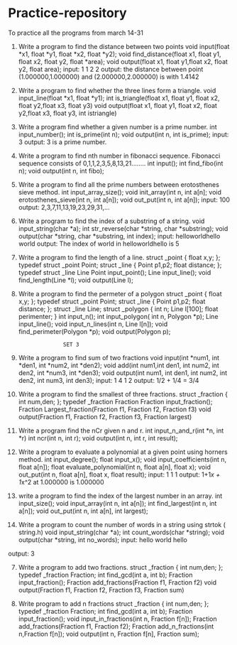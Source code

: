 # Practice-repository
To practice all the programs from march 14-31
1. Write a program to find the distance between two points
void input(float *x1, float *y1, float *x2, float *y2);
void find_distance(float x1, float y1, float x2, float y2, float *area);
void output(float x1, float y1,float x2, float y2, float area);
input:
1 1 2 2
output:
the distance between point (1.000000,1.000000) and (2.000000,2.000000) is with 1.4142


2. Write a program to find whether the three lines form a triangle.
void input_line(float *x1, float *y1);
int is_triangle(float x1, float y1, float x2, float y2,float x3, float y3)
void output(float x1, float y1, float x2, float y2,float x3, float y3, int istriangle)


3. Write a program find whether a given number is a prime number.
int input_number();
int is_prime(int n);
void output(int n, int is_prime);
input:
3
output:
3 is a prime number.


4. Write a program to find nth number in fibonacci sequence.
Fibonacci sequence consists of 0,1,1,2,3,5,8,13,21........
int input();
int find_fibo(int n);
void output(int n, int fibo);


5. Write a program to find all the prime numbers between erotosthenes sieve method.
int input_array_size();
void init_array(int n, int a[n];
void erotosthenes_sieve(int n, int a[n]);
void out_put(int n, int a[n]);
input:
100
output:
2,3,7,11,13,19,23,29,31,...


6. Write a program to find the index of a substring of a string.
void input_string(char *a);
int str_reverse(char *string, char *substring);
void output(char *string, char *substring, int index);
input:
helloworldhello
world
output:
The index of world in helloworldhello is 5


7. Write a program to find the length of a line.
struct _point {
float x,y;
};
typedef struct _point Point;
struct _line
{
Point p1,p2;
float distance;
};
typedef struct _line Line
Point input_point();
Line input_line();
void find_length(Line *l);
void output(Line l);


8. Write a program to find the permeter of a polygon
struct _point {
float x,y;
};
typedef struct _point Point;
struct _line
{
Point p1,p2;
float distance;
};
struct _line Line;
struct _polygon {
int n;
Line l[100];
float perimenter;
}
int input_n();
int input_polygon( int n, Polygon *p);
Line input_line();
void input_n_lines(int n, Line l[n]);
void find_perimeter(Polygon *p);
void output(Polygon p);





                     SET 3

1. Write a program to find sum of two fractions
void input(int *num1, int *den1, int *num2, int *den2);
void add(int num1,int den1, int num2, int den2, int *num3, int *den3);
void output(int num1, int den1, int num2, int den2, int num3, int den3);
input:
1 4
1 2
output:
1/2 + 1/4 = 3/4


2. Write a program to find the smallest of three fractions.
struct _fraction
{
int num,den;
};
typedef _fraction Fraction
Fraction input_fraction();
Fraction Largest_fraction(Fraction f1, Fraction f2, Fraction f3)
void output(Fraction f1, Fraction f2, Fraction f3, Fraction largest)


3. Write a program find the nCr given n and r.
int input_n_and_r(int *n, int *r)
int ncr(int n, int r);
void output(int n, int r, int result);


4. Write a program to evaluate a polynomial at a given point using horners method.
int input_degree();
float input_x();
void input_coefficients(int n, float a[n]);
float evaluate_polynomial(int n, float a[n], float x);
void out_put(int n, float a[n], float x, float result);
input:
1 1 1
output:
1+1*x + 1*x^2 at 1.000000 is 1.000000


5. write a program to find the index of the largest number in an array.
int input_size();
void input_array(int n, int a[n]);
int find_largest(int n, int a[n]);
void out_put(int n, int a[n], int largest);


6. Write a program to count the number of words in a string using strtok ( string.h)
void input_string(char *a);
int count_words(char *string);
void output(char *string, int no_words);
input:
hello world hello

output:
3


7. Write a program to add two fractions.
struct _fraction
{
int num,den;
};
typedef _fraction Fraction;
int find_gcd(int a, int b);
Fraction input_fraction();
Fraction add_fractions(Fraction f1, Fraction f2)
void output(Fraction f1, Fraction f2, Fraction f3, Fraction sum)


8. Write program to add n fractions
struct _fraction
{
int num,den;
};
typedef _fraction Fraction;
int find_gcd(int a, int b);
Fraction input_fraction();
void input_in_fractions(int n, Fraction f[n]);
Fraction add_fractions(Fraction f1, Fraction f2);
Fraction add_n_fractions(int n,Fraction f[n]);
void output(int n, Fraction f[n], Fraction sum);